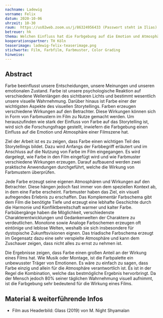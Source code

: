 ```yaml
---
nachname: Ladewig
vorname: Felix
datum: 2020-10-06
uhrzeit: 10-30
raum:  https://us02web.zoom.us/j/86324956433 (Passwort steht im Ilias) Präsentation
betreuer: hk
thema: Welchen Einfluss hat die Farbgebung auf die Emotion und Atmosphäre einer Filmszene?
kooperationspartner: TH Köln
teaserimage: ladewig-felix-teaserimage.png
stichworte: Film, Farbfilm, Farbmuster, Color Grading
hinweise:
---
```


## Abstract

Farbe beeinflusst unsere Entscheidungen, unsere Meinungen und unseren emotionalen Zustand. Farbe ist unsere psychologische Reaktion auf verschiedene Wellenlängen des sichtbaren Lichts und bestimmt wesentlich unsere visuelle Wahrnehmung. Darüber hinaus ist Farbe einer der wichtigsten Aspekte des visuellen Storytellings. Farben erzeugen verschiedene Wirkungen auf den Betrachter. Diese Wirkungen können sich in Form von Farbmustern im Film zu Nutze gemacht werden. Um herauszufinden wie stark der Einfluss von Farbe auf das Storytelling ist, wird sich die Forschungsfrage gestellt, inwiefern die Farbgebung einen Einfluss auf die Emotion und Atmosphäre einer Filmszene hat.

Ziel der Arbeit ist es zu zeigen, dass Farbe einen wichtigen Teil des Storytellings bildet. Dazu wird Anfangs der Farbbegriff erläutert und im Anschluss auf die Nutzung von Farbe im Film eingegangen. Es wird dargelegt, wie Farbe in den Film eingefügt wird und wie Farbmuster verschiedene Wirkungen erzeugen. Darauf aufbauend werden zwei praktische Anwendungen durchgeführt, welche die Wirkung von Farbmustern überprüfen.

Jede Farbe erzeugt seine eigenen Atmosphären und Wirkungen auf den Betrachter. Diese hängen jedoch fast immer von dem speziellen Kontext ab, in dem eine Farbe erscheint. Farbmuster haben das Ziel, ein visuell aufregendes Erlebnis zu erschaffen.
Das Komplementär Farbschema gibt dem Film die benötigte Tiefe und erzeugt eine lebhafte Geschichte durch die Harmonie und Konfliktbereitschaft warmer und kalter Farbe. Farbübergänge haben die Möglichkeit, verschiedenste Charakterentwicklungen und Gedankenwelten der Charaktere zu verdeutlichen. Monotone sowie Analoge Farbschemen erzeugen oft eintönige und leblose Welten, weshalb sie sich insbesondere für dystopische Zukunftsvisionen eignen. Das triadische Farbschema erzeugt im Gegensatz dazu eine sehr verspielte Atmosphäre und kann dem Zuschauer zeigen, dass nicht alles zu ernst zu nehmen ist.

Die Ergebnisse zeigen, dass Farbe einen großen Anteil an der Wirkung eines Films hat. Wie Musik oder Montage, ist die Farbpalette ein unbewusster Träger von Emotionen. Es wäre zu einfach zu sagen, dass Farbe einzig und allein für die Atmosphäre verantwortlich ist. Es ist in der Regel die Kombination, welche das bestmögliche Ergebnis hervorbringt. Da der Mensch jedoch 80\% seiner täglichen Wahrnehmung visuell aufnimmt, ist die Farbgebung sehr bedeutend für die Wirkung eines Films.

## Material & weiterführende Infos
- Film aus Headerbild: Glass (2019) von M. Night Shyamalan
